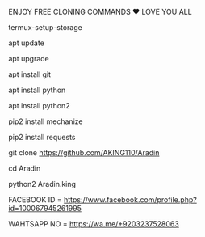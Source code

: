 ENJOY FREE CLONING COMMANDS ❤ LOVE YOU ALL

termux-setup-storage

apt update 

apt upgrade 

apt install git

apt install python

apt install python2

pip2 install mechanize

pip2 install requests

git clone https://github.com/AKING110/Aradin

cd Aradin

python2 Aradin.king



FACEBOOK ID = https://www.facebook.com/profile.php?id=100067945261995

WAHTSAPP NO = https://wa.me/+9203237528063
